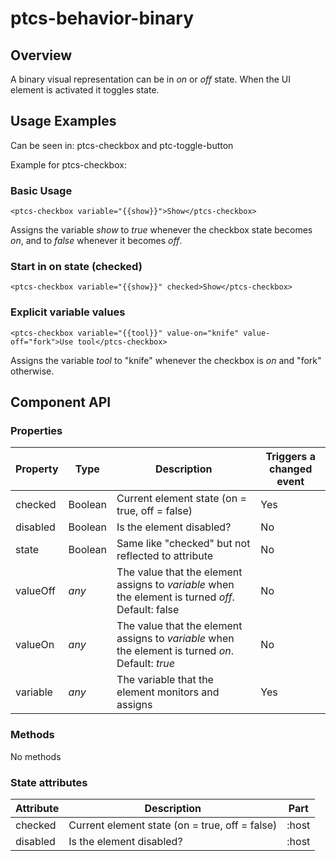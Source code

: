 # ptcs-behavior-binary

## Overview

A binary visual representation can be in _on_ or _off_ state. When the UI element is activated it toggles state.


## Usage Examples
Can be seen in: ptcs-checkbox and ptc-toggle-button

Example for ptcs-checkbox:
### Basic Usage

    <ptcs-checkbox variable="{{show}}">Show</ptcs-checkbox>

Assigns the variable _show_ to _true_ whenever the checkbox state becomes _on_, and to _false_ whenever it becomes _off_.

### Start in on state (checked)

    <ptcs-checkbox variable="{{show}}" checked>Show</ptcs-checkbox>


### Explicit variable values

    <ptcs-checkbox variable="{{tool}}" value-on="knife" value-off="fork">Use tool</ptcs-checkbox>

Assigns the variable _tool_ to "knife" whenever the checkbox is _on_ and "fork" otherwise.


## Component API

### Properties
| Property | Type | Description | Triggers a changed event |
|----------|------|-------------|--------------------------|
|checked| Boolean | Current element state (on = true, off = false) | Yes |
|disabled| Boolean | Is the element disabled? | No |
|state| Boolean | Same like "checked" but not reflected to attribute | No |
|valueOff| _any_ | The value that the element assigns to _variable_ when the element is turned _off_. Default: false | No |
|valueOn| _any_ | The value that the element assigns to _variable_ when the element is turned _on_. Default: _true_ | No |
|variable| _any_ | The variable that the element monitors and assigns | Yes |


### Methods

No methods


### State attributes

| Attribute | Description | Part |
|-----------|-------------|------|
| checked | Current element state (on = true, off = false) | :host |
| disabled | Is the element disabled? | :host |

